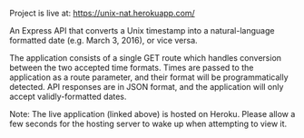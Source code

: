 Project is live at: https://unix-nat.herokuapp.com/

An Express API that converts a Unix timestamp into a natural-language formatted date (e.g. March 3, 2016), or vice versa.

The application consists of a single GET route which handles conversion between the two accepted time formats. Times are passed to the application as a route parameter, and their format will be programmatically detected. API responses are in JSON format, and the application will only accept validly-formatted dates.

Note: The live application (linked above) is hosted on Heroku. Please allow a few seconds for the hosting server to wake up when attempting to view it.
